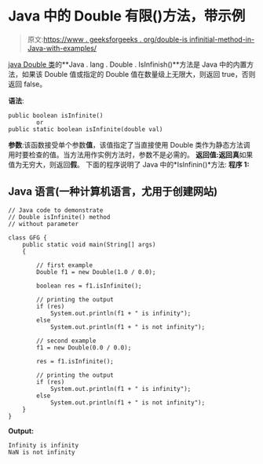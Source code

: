 # Java 中的 Double 有限()方法，带示例

> 原文:[https://www . geeksforgeeks . org/double-is infinitial-method-in-Java-with-examples/](https://www.geeksforgeeks.org/double-isinfinite-method-in-java-with-examples/)

[java Double 类](https://www.geeksforgeeks.org/java-lang-double-class-java/)的**Java . lang . Double . IsInfinish()**方法是 Java 中的内置方法，如果该 Double 值或指定的 Double 值在数量级上无限大，则返回 true，否则返回 false。

**语法**:

```
public boolean isInfinite()
        or
public static boolean isInfinite(double val)
```

**参数**:该函数接受单个参数**值**，该值指定了当直接使用 Double 类作为静态方法调用时要检查的值。当方法用作实例方法时，参数不是必需的。
**返回值:**返回**真**如果值为无穷大，则返回**假**。
下面的程序说明了 Java 中的*IsInfinin()*方法:
**程序 1:**

## Java 语言(一种计算机语言，尤用于创建网站)

```
// Java code to demonstrate
// Double isInfinite() method
// without parameter

class GFG {
    public static void main(String[] args)
    {

        // first example
        Double f1 = new Double(1.0 / 0.0);

        boolean res = f1.isInfinite();

        // printing the output
        if (res)
            System.out.println(f1 + " is infinity");
        else
            System.out.println(f1 + " is not infinity");

        // second example
        f1 = new Double(0.0 / 0.0);

        res = f1.isInfinite();

        // printing the output
        if (res)
            System.out.println(f1 + " is infinity");
        else
            System.out.println(f1 + " is not infinity");
    }
}
```

**Output:** 

```
Infinity is infinity
NaN is not infinity
```